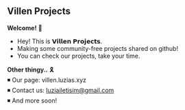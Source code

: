 ## **Villen Projects**

**Welcome!** 🏴
- Hey! This is 𝗩𝗶𝗹𝗹𝗲𝗻 𝗣𝗿𝗼𝗷𝗲𝗰𝘁𝘀.
- Making some community-free projects shared on github!
- You can check our projects, take your time.

**Other thingy..** 🎗️ <br>
◾ Our page: villen.luzias.xyz <br>
◾ Contact us: luziailetisim@gmail.com <br>
◾ And more soon! <br>
